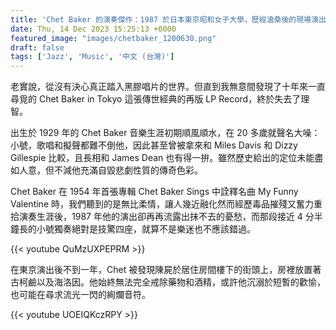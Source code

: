 ```yaml
---
title: 'Chet Baker 的演奏傑作：1987 於日本東京昭和女子大學，歷經滄桑後的現場演出終成絕響'
date: Thu, 14 Dec 2023 15:25:13 +0000
featured_image: "images/chetbaker_1200630.png"
draft: false
tags: ['Jazz', 'Music', '中文 (台灣)']
---
```


老實說，從沒有決心真正踏入黑膠唱片的世界。但直到我無意間發現了十年來一直尋覓的 Chet Baker in Tokyo 這張傳世經典的再版 LP Record，終於失去了理智。

出生於 1929 年的 Chet Baker 音樂生涯初期順風順水，在 20 多歲就聲名大噪：小號，歌唱和擬聲都難不倒他，因此甚至曾被拿來和 Miles Davis 和 Dizzy Gillespie 比較，且長相和 James Dean 也有得一拚。雖然歷史給出的定位未能盡如人意，但不減他充滿自毀悲劇性質的傳奇色彩。

Chet Baker 在 1954 年首張專輯 Chet Baker Sings 中詮釋名曲 My Funny Valentine 時，我們聽到的是無比柔情，讓人幾近融化然而經歷毒品摧殘又奮力重拾演奏生涯後，1987 年他的演出卻再再流露出抹不去的憂愁，而那段接近 4 分半鐘長的小號獨奏絕對是技驚四座，就算不是樂迷也不應該錯過。

{{< youtube QuMzUXPEPRM >}}

在東京演出後不到一年，Chet 被發現陳屍於居住房間樓下的街頭上，房裡放置著古柯鹼以及海洛因。他始終無法完全戒除藥物和酒精，或許他沉溺於短暫的歡愉，也可能在尋求流光一閃的絢爛音符。

{{< youtube UOEIQKczRPY >}}


